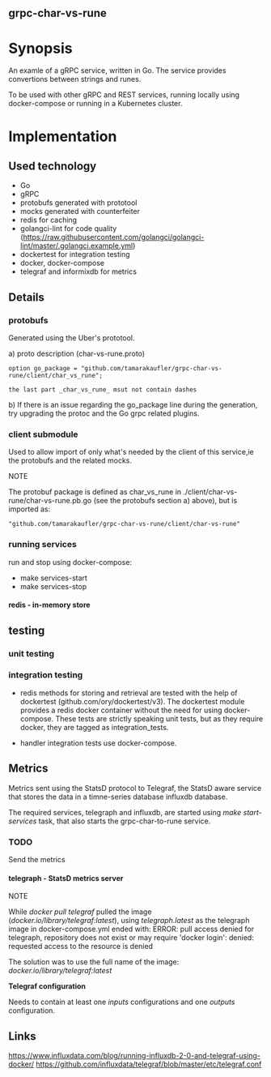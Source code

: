 ## grpc-char-vs-rune

# Synopsis

An examle of a gRPC service, written in Go.
The service provides convertions between strings and runes.

To be used with other gRPC and REST services, running locally using docker-compose
or running in a Kubernetes cluster.

# Implementation

## Used technology

- Go
- gRPC
- protobufs generated with prototool
- mocks generated with counterfeiter
- redis for caching
- golangci-lint for code quality (https://raw.githubusercontent.com/golangci/golangci-lint/master/.golangci.example.yml)
- dockertest for integration testing
- docker, docker-compose
- telegraf and informixdb for metrics

## Details

### protobufs

Generated using the Uber's prototool.

a) proto description (char-vs-rune.proto)

    option go_package = "github.com/tamarakaufler/grpc-char-vs-rune/client/char_vs_rune";

    the last part _char_vs_rune_ msut not contain dashes

b) If there is an issue regarding the go_package line during the generation, try upgrading the protoc and the Go grpc related plugins.

### client submodule

Used to allow import of only what's needed by the client of this service,ie the protobufs and the related mocks.

NOTE

The protobuf package is defined as char_vs_rune in ./client/char-vs-rune/char-vs-rune.pb.go (see the protobufs section a) above),
but is imported as:

    "github.com/tamarakaufler/grpc-char-vs-rune/client/char-vs-rune"

### running services

run and stop using docker-compose:
  - make services-start
  - make services-stop


#### redis - in-memory store

## testing

### unit testing

### integration testing

- redis methods for storing and retrieval are tested with the help of dockertest (github.com/ory/dockertest/v3). The dockertest module provides a redis docker container without the need for using docker-compose. These tests are strictly speaking unit tests, but as they require docker, they are tagged as integration_tests.

- handler integration tests use docker-compose.

###

## Metrics

Metrics sent using the StatsD protocol to Telegraf, the StatsD aware service that stores the data in a timne-series database influxdb database.

The required services, telegraph and influxdb, are started using _make start-services_ task, that also starts the grpc-char-to-rune service.

### TODO

Send the metrics

#### telegraph - StatsD metrics server

NOTE

While _docker pull telegraf_ pulled the image (_docker.io/library/telegraf:latest_), using _telegraph.latest_ as the telegraph image in docker-compose.yml ended with:
    ERROR: pull access denied for telegraph, repository does not exist or may require 'docker login': denied: requested access to the resource is denied

The solution was to use the full name of the image:
    _docker.io/library/telegraf:latest_

**Telegraf configuration**

Needs to contain at least one _inputs_ configurations and one _outputs_ configuration.


## Links

https://www.influxdata.com/blog/running-influxdb-2-0-and-telegraf-using-docker/
https://github.com/influxdata/telegraf/blob/master/etc/telegraf.conf
